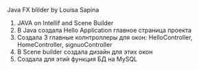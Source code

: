 Java FX blilder by Louisa Sapina

1. JAVA on Intellif and Scene Builder
2. В Java создала Hello Application главное страница проекта
3. Создала 3 главные колнтроллеры для окон: HelloController, HomeController, signuoController
4. В Scene builder создала дизайн для этих окон
5. Создала для этий функция БД на MySQL 
